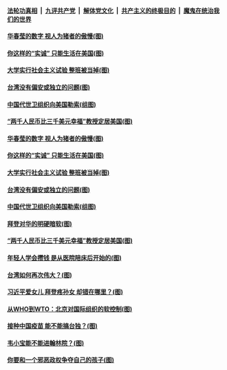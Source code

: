 

####  [法轮功真相](../../../../basic/blob/master/README.md?t=02220431) &nbsp;|&nbsp; [九评共产党](../../../../9ping.md/blob/master/README.md?t=02220431) &nbsp;|&nbsp; [解体党文化](../../../../jtdwh.md/blob/master/README.md?t=02220431)  &nbsp;|&nbsp; [共产主义的终极目的](../../../../gczydzjmd.md/blob/master/README.md?t=02220431) &nbsp;|&nbsp; [魔鬼在统治我们的世界](../../../../mgztzwmdsj.md/blob/master/README.md?t=02220431) 

#### [华春莹的数字 视人为猪者的傲慢(图)](../pages/p4/963251.md?t=02220431) 

#### [你这样的“实诚” 只能生活在美国(图)](../pages/p4/963204.md?t=02220431) 

#### [大学实行社会主义试验 整班被当掉(图)](../pages/p4/963223.md?t=02220431) 

#### [台湾没有偏安或独立的问题(图)](../pages/p4/963176.md?t=02220431) 

#### [中国代世卫组织向美国勒索(组图)](../pages/p4/963183.md?t=02220431) 

#### [“两千人民币比三千美元幸福”教授定居美国(图)](../pages/p4/963185.md?t=02220431) 


#### [华春莹的数字 视人为猪者的傲慢(图)](../pages/p4/963251.md?t=02220431) 

#### [你这样的“实诚” 只能生活在美国(图)](../pages/p4/963204.md?t=02220431) 

#### [大学实行社会主义试验 整班被当掉(图)](../pages/p4/963223.md?t=02220431) 

#### [台湾没有偏安或独立的问题(图)](../pages/p4/963176.md?t=02220431) 

#### [中国代世卫组织向美国勒索(组图)](../pages/p4/963183.md?t=02220431) 

#### [拜登对华的明硬暗软(图)](../pages/p4/963163.md?t=02220431) 

#### [“两千人民币比三千美元幸福”教授定居美国(图)](../pages/p4/963185.md?t=02220431) 



#### [年轻人学会攒钱 是从医院陪床后开始的(图)](../pages/p4/963095.md?t=02220431) 

#### [台湾如何再次伟大？(图)](../pages/p4/963102.md?t=02220431) 

#### [习近平爱女儿 拜登疼孙女 却错在哪里？(图)](../pages/p4/963043.md?t=02220431) 




#### [从WHO到WTO：北京对国际组织的软控制(图)](../pages/p4/963002.md?t=02220431) 

#### [接种中国疫苗 能不能搞台独？(图)](../pages/p4/962995.md?t=02220431) 

#### [韦小宝能不能进翰林院？(图)](../pages/p4/962969.md?t=02220431) 

#### [你要和一个邪恶政权争夺自己的孩子(图)](../pages/p4/962982.md?t=02220431) 

